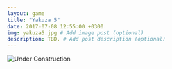 ```yaml
---
layout: game
title: "Yakuza 5"
date: 2017-07-08 12:55:00 +0300
img: yakuza5.jpg # Add image post (optional)
description: TBD. # Add post description (optional)
---
```

![Under Construction](https://78.media.tumblr.com/6dfcbf9e05d57e3d0e9bb232b30004fa/tumblr_pf27n0jnCn1w050vko1_1280.png)
